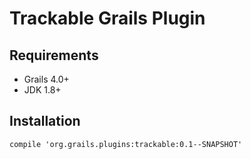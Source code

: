 # Trackable Grails Plugin

## Requirements
- Grails 4.0+
- JDK 1.8+

## Installation
`compile 'org.grails.plugins:trackable:0.1--SNAPSHOT'`

